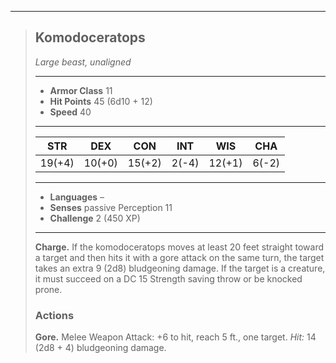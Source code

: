 ___
> ## Komodoceratops
>*Large beast, unaligned*
> ___
> - **Armor Class** 11
> - **Hit Points** 45 (6d10 + 12)
> - **Speed** 40
>___
>|STR|DEX|CON|INT|WIS|CHA|
>|:---:|:---:|:---:|:---:|:---:|:---:|
>|19(+4)|10(+0)|15(+2)|2(-4)|12(+1)|6(-2)|
>___
> - **Languages** –
> - **Senses** passive Perception 11
> - **Challenge** 2 (450 XP)
> ___
>
> **Charge.** If the komodoceratops moves at least 20 feet straight toward a target and then hits it with a gore attack on the same turn, the target takes an extra 9 (2d8) bludgeoning damage. If the target is a creature, it must succeed on a DC 15 Strength saving throw or be knocked prone.
>
> ### Actions
>
> **Gore.** Melee Weapon Attack: +6 to hit, reach 5 ft., one target. *Hit:* 14 (2d8 + 4) bludgeoning damage.

